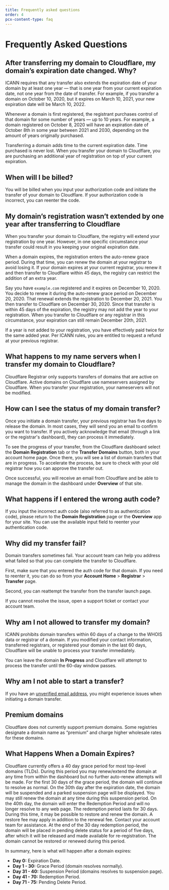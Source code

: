 ```yaml
---
title: Frequently asked questions
order: 4
pcx-content-type: faq
---
```


# Frequently Asked Questions

## After transferring my domain to Cloudflare, my domain’s expiration date changed. Why?

ICANN requires that any transfer also extends the expiration date of your domain by at least one year — that is one year from your current expiration date, not one year from the date of transfer. For example, if you transfer a domain on October 10, 2020, but it expires on March 10, 2021, your new expiration date will be March 10, 2022.

Whenever a domain is first registered, the registrant purchases control of that domain for some number of years — up to 10 years. For example, a domain registered on October 8, 2020 will have an expiration date of October 8th in some year between 2021 and 2030, depending on the amount of years originally purchased.

Transferring a domain adds time to the current expiration date. Time purchased is never lost. When you transfer your domain to Cloudflare, you are purchasing an additional year of registration on top of your current expiration.

## When will I be billed?

You will be billed when you input your authorization code and initiate the transfer of your domain to Cloudflare. If your authorization code is incorrect, you can reenter the code.

## My domain’s registration wasn’t extended by one year after transferring to Cloudflare

When you transfer your domain to Cloudflare, the registry will extend your registration by one year. However, in one specific circumstance your transfer could result in you keeping your original expiration date.

When a domain expires, the registration enters the auto-renew grace period. During that time, you can renew the domain at your registrar to avoid losing it. If your domain expires at your current registrar, you renew it and then transfer to Cloudflare within 45 days, the registry can restrict the addition of an extra year.

Say you have `example.com` registered and it expires on December 10, 2020. You decide to renew it during the auto-renew grace period on December 20, 2020. That renewal extends the registration to December 20, 2021. You then transfer to Cloudflare on December 30, 2020. Since that transfer is within 45 days of the expiration, the registry may not add the year to your registration. When you transfer to Cloudflare or any registrar in this circumstance, your expiration can still remain December 20th, 2021.

If a year is not added to your registration, you have effectively paid twice for the same added year. Per ICANN rules, you are entitled to request a refund at your previous registrar.

## What happens to my name servers when I transfer my domain to Cloudflare?

Cloudflare Registrar only supports transfers of domains that are active on Cloudflare. Active domains on Cloudflare use nameservers assigned by Cloudflare. When you transfer your registration, your nameservers will not be modified.

## How can I see the status of my domain transfer?

Once you initiate a domain transfer, your previous registrar has five days to release the domain. In most cases, they will send you an email to confirm you want to transfer. If you actively acknowledge that email (through a link or the registrar's dashboard), they can process it immediately.

To see the progress of your transfer, from the Cloudflare dashboard select the **Domain Registration** tab or the **Transfer Domains** button, both in your account home page. Once there, you will see a list of domain transfers that are in progress. To accelerate the process, be sure to check with your old registrar how you can approve the transfer out.

Once successful, you will receive an email from Cloudflare and be able to manage the domain in the dashboard under **Overview** of that site.

## What happens if I entered the wrong auth code?

If you input the incorrect auth code (also referred to as authentication code), please return to the **Domain Registration** page or the **Overview** app for your site. You can use the available input field to reenter your authentication code.

## Why did my transfer fail?

Domain transfers sometimes fail. Your account team can help you address what failed so that you can complete the transfer to Cloudflare.

First, make sure that you entered the auth code for that domain. If you need to reenter it, you can do so from your **Account Home** > **Registrar** > **Transfer** page.

Second, you can reattempt the transfer from the transfer launch page.

If you cannot resolve the issue, open a support ticket or contact your account team.

## Why am I not allowed to transfer my domain?

ICANN prohibits domain transfers within 60 days of a change to the WHOIS data or registrar of a domain. If you modified your contact information, transferred registrars, or registered your domain in the last 60 days, Cloudflare will be unable to process your transfer immediately.

You can leave the domain **In Progress** and Cloudflare will attempt to process the transfer until the 60-day window passes.

## Why am I not able to start a transfer?

If you have an <a href='https://support.cloudflare.com/hc/articles/203471284#h_1l0KGygoBX9QYjNrhAcHjg'>unverified email address</a>, you might experience issues when initiating a domain transfer.

## Premium domains

Cloudflare does not currently support premium domains. Some registries designate a domain name as “premium” and charge higher wholesale rates for these domains.

## What Happens When a Domain Expires?

Cloudflare currently offers a 40 day grace period for most top-level domains (TLDs). During this period you may renew/extend the domain at any time from within the dashboard but no further auto-renew attempts will be made. For the first 30 days of the grace period, the domain will continue to resolve as normal. On the 30th day after the expiration date, the domain will be suspended and a parked suspension page will be displayed. You may still renew the domain at any time during this suspension period. On the 40th day, the domain will enter the Redemption Period and will no longer resolve to any web page. The redemption period lasts for 30 days.  During this time, it may be possible to restore and renew the domain. A restore fee may apply in addition to the renewal fee. Contact your account team for assistance. At the end of the 30 day redemption period, the domain will be placed in pending delete status for a period of five days, after which it will be released and made available for re-registration. The domain cannot be restored or renewed during this period.

In summary, here is what will happen after a domain expires:

* **Day 0:**	Expiration Date.
* **Day 1 - 30:** Grace Period (domain resolves normally).
* **Day 31 - 40:** Suspension Period (domains resolves to suspension page).
* **Day 41 - 70:** Redemption Period.
* **Day 71 - 75:** Pending Delete Period.